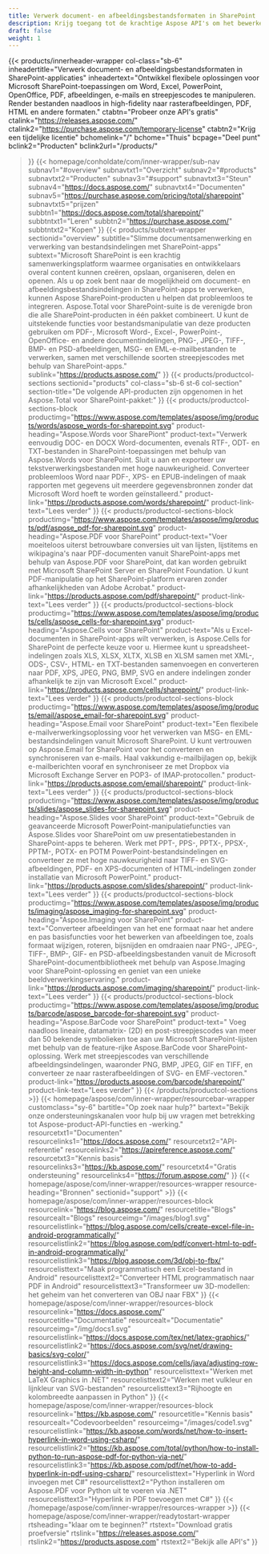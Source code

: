 ```yaml
---
title: Verwerk document- en afbeeldingsbestandsformaten in SharePoint
description: Krijg toegang tot de krachtige Aspose API's om het bewerken, converteren en verwerken van document- en afbeeldingsbestandsindelingen in SharePoint-toepassingen te automatiseren.
draft: false
weight: 1
---
```

{{< products/innerheader-wrapper col-class="sb-6"
  inheadertitle="Verwerk document- en afbeeldingsbestandsformaten in SharePoint-applicaties"
  inheadertext="Ontwikkel flexibele oplossingen voor Microsoft SharePoint-toepassingen om Word, Excel, PowerPoint, OpenOffice, PDF, afbeeldingen, e-mails en streepjescodes te manipuleren. Render bestanden naadloos in high-fidelity naar rasterafbeeldingen, PDF, HTML en andere formaten."
  ctabtn="Probeer onze API's gratis"
  ctalink="https://releases.aspose.com/"
  ctalink2="https://purchase.aspose.com/temporary-license"
  ctabtn2="Krijg een tijdelijke licentie"
  bchomelink="/"
  bchome="Thuis"
  bcpage="Deel punt"
  bclink2="Producten"
  bclink2url="/products/"
  >}}
  {{< homepage/conholdate/com/inner-wrapper/sub-nav 
subnav1="#overview"
subnavtxt1="Overzicht" 
subnav2="#products"
subnavtxt2="Producten" 
subnav3="#support"
subnavtxt3="Steun" 
subnav4="https://docs.aspose.com/"
subnavtxt4="Documenten" 
subnav5="https://purchase.aspose.com/pricing/total/sharepoint"
subnavtxt5="prijzen" 
subbtn1="https://docs.aspose.com/total/sharepoint/"
subbtntxt1="Leren"
subbtn2="https://purchase.aspose.com/"
subbtntxt2="Kopen"
>}}
   {{< products/subtext-wrapper
   sectionid="overview" 
   subtitle="Slimme documentsamenwerking en verwerking van bestandsindelingen met SharePoint-apps"
   subtext="Microsoft SharePoint is een krachtig samenwerkingsplatform waarmee organisaties en ontwikkelaars overal content kunnen creëren, opslaan, organiseren, delen en openen. Als u op zoek bent naar de mogelijkheid om document- en afbeeldingsbestandsindelingen in SharePoint-apps te verwerken, kunnen Aspose SharePoint-producten u helpen dat probleemloos te integreren. Aspose.Total voor SharePoint-suite is de verenigde bron die alle SharePoint-producten in één pakket combineert. U kunt de uitstekende functies voor bestandsmanipulatie van deze producten gebruiken om PDF-, Microsoft Word-, Excel-, PowerPoint-, OpenOffice- en andere documentindelingen, PNG-, JPEG-, TIFF-, BMP- en PSD-afbeeldingen, MSG- en EML-e-mailbestanden te verwerken, samen met verschillende soorten streepjescodes met behulp van SharePoint-apps."
   sublink="https://products.aspose.com/"
   >}} 
{{< products/productcol-sections
sectionid="products" 
col-class="sb-6 st-6 col-section"
section-title="De volgende API-producten zijn opgenomen in het Aspose.Total voor SharePoint-pakket:"
>}}
{{< products/productcol-sections-block
productimg="https://www.aspose.com/templates/aspose/img/products/words/aspose_words-for-sharepoint.svg"
product-heading="Aspose.Words voor SharePiont"
product-text="Verwerk eenvoudig DOC- en DOCX Word-documenten, evenals RTF-, ODT- en TXT-bestanden in SharePoint-toepassingen met behulp van Aspose.Words voor SharePoint. Sluit u aan en exporteer uw tekstverwerkingsbestanden met hoge nauwkeurigheid. Converteer probleemloos Word naar PDF-, XPS- en EPUB-indelingen of maak rapporten met gegevens uit meerdere gegevensbronnen zonder dat Microsoft Word hoeft te worden geïnstalleerd."
product-link="https://products.aspose.com/words/sharepoint/"
product-link-text="Lees verder"
>}}
{{< products/productcol-sections-block
productimg="https://www.aspose.com/templates/aspose/img/products/pdf/aspose_pdf-for-sharepoint.svg"
product-heading="Aspose.PDF voor SharePoint"
product-text="Voer moeiteloos uiterst betrouwbare conversies uit van lijsten, lijstitems en wikipagina's naar PDF-documenten vanuit SharePoint-apps met behulp van Aspose.PDF voor SharePoint, dat kan worden gebruikt met Microsoft SharePoint Server en SharePoint Foundation. U kunt PDF-manipulatie op het SharePoint-platform ervaren zonder afhankelijkheden van Adobe Acrobat."
product-link="https://products.aspose.com/pdf/sharepoint/"
product-link-text="Lees verder"
>}}
{{< products/productcol-sections-block
productimg="https://www.aspose.com/templates/aspose/img/products/cells/aspose_cells-for-sharepoint.svg"
product-heading="Aspose.Cells voor SharePoint"
product-text="Als u Excel-documenten in SharePoint-apps wilt verwerken, is Aspose.Cells for SharePoint de perfecte keuze voor u. Hiermee kunt u spreadsheet-indelingen zoals XLS, XLSX, XLTX, XLSB en XLSM samen met XML-, ODS-, CSV-, HTML- en TXT-bestanden samenvoegen en converteren naar PDF, XPS, JPEG, PNG, BMP, SVG en andere indelingen zonder afhankelijk te zijn van Microsoft Excel."
product-link="https://products.aspose.com/cells/sharepoint/"
product-link-text="Lees verder"
>}}
{{< products/productcol-sections-block
productimg="https://www.aspose.com/templates/aspose/img/products/email/aspose_email-for-sharepoint.svg"
product-heading="Aspose.Email voor SharePoint"
product-text="Een flexibele e-mailverwerkingsoplossing voor het verwerken van MSG- en EML-bestandsindelingen vanuit Microsoft SharePoint. U kunt vertrouwen op Aspose.Email for SharePoint voor het converteren en synchroniseren van e-mails. Haal vakkundig e-mailbijlagen op, bekijk e-mailberichten vooraf en synchroniseer ze met Dropbox via Microsoft Exchange Server en POP3- of IMAP-protocollen."
product-link="https://products.aspose.com/email/sharepoint/"
product-link-text="Lees verder"
>}}
{{< products/productcol-sections-block
productimg="https://www.aspose.com/templates/aspose/img/products/slides/aspose_slides-for-sharepoint.svg"
product-heading="Aspose.Slides voor SharePoint"
product-text="Gebruik de geavanceerde Microsoft PowerPoint-manipulatiefuncties van Aspose.Slides voor SharePoint om uw presentatiebestanden in SharePoint-apps te beheren. Werk met PPT-, PPS-, PPTX-, PPSX-, PPTM-, POTX- en POTM PowerPoint-bestandsindelingen en converteer ze met hoge nauwkeurigheid naar TIFF- en SVG-afbeeldingen, PDF- en XPS-documenten of HTML-indelingen zonder installatie van Microsoft PowerPoint."
product-link="https://products.aspose.com/slides/sharepoint/"
product-link-text="Lees verder"
>}}
{{< products/productcol-sections-block
productimg="https://www.aspose.com/templates/aspose/img/products/imaging/aspose_imaging-for-sharepoint.svg"
product-heading="Aspose.Imaging voor SharePoint"
product-text="Converteer afbeeldingen van het ene formaat naar het andere en pas basisfuncties voor het bewerken van afbeeldingen toe, zoals formaat wijzigen, roteren, bijsnijden en omdraaien naar PNG-, JPEG-, TIFF-, BMP-, GIF- en PSD-afbeeldingsbestanden vanuit de Microsoft SharePoint-documentbibliotheek met behulp van Aspose.Imaging voor SharePoint-oplossing en geniet van een unieke beeldverwerkingservaring."
product-link="https://products.aspose.com/imaging/sharepoint/"
product-link-text="Lees verder"
>}}
{{< products/productcol-sections-block
productimg="https://www.aspose.com/templates/aspose/img/products/barcode/aspose_barcode-for-sharepoint.svg"
product-heading="Aspose.BarCode voor SharePoint"
product-text=" Voeg naadloos lineaire, datamatrix- (2D) en post-streepjescodes van meer dan 50 bekende symbolieken toe aan uw Microsoft SharePoint-lijsten met behulp van de feature-rijke Aspose.BarCode voor SharePoint-oplossing. Werk met streepjescodes van verschillende afbeeldingsindelingen, waaronder PNG, BMP, JPEG, GIF en TIFF, en converteer ze naar rasterafbeeldingen of SVG- en EMF-vectoren."
product-link="https://products.aspose.com/barcode/sharepoint/"
product-link-text="Lees verder"
>}} 
{{< /products/productcol-sections >}}
{{< homepage/aspose/com/inner-wrapper/resourcebar-wrapper
customclass="sy-6"
bartitle="Op zoek naar hulp?"
bartext="Bekijk onze ondersteuningskanalen voor hulp bij uw vragen met betrekking tot Aspose-product-API-functies en -werking."
resourcetxt1="Documenten"
resourcelinks1="https://docs.aspose.com/"
resourcetxt2="API-referentie"
resourcelinks2="https://apireference.aspose.com/"
resourcetxt3="Kennis basis"
resourcelinks3="https://kb.aspose.com/"
resourcetxt4="Gratis ondersteuning"
resourcelinks4="https://forum.aspose.com/"
>}}
{{< homepage/aspose/com/inner-wrapper/resources-wrapper
resource-heading="Bronnen"
sectionid="support" >}}
{{< homepage/aspose/com/inner-wrapper/resources-block
resourcelink="https://blog.aspose.com/"
resourcetitle="Blogs"
resourcealt="Blogs"
resourceimg="/images/blog1.svg"
resourcelistlink="https://blog.aspose.com/cells/create-excel-file-in-android-programmatically/"
resourcelistlink2="https://blog.aspose.com/pdf/convert-html-to-pdf-in-android-programmatically/"
resourcelistlink3="https://blog.aspose.com/3d/obj-to-fbx/"
resourcelisttext="Maak programmatisch een Excel-bestand in Android"
resourcelisttext2="Converteer HTML programmatisch naar PDF in Android"
resourcelisttext3="Transformeer uw 3D-modellen: het geheim van het converteren van OBJ naar FBX"
>}}
{{< homepage/aspose/com/inner-wrapper/resources-block
resourcelink="https://docs.aspose.com/"
resourcetitle="Documentatie"
resourcealt="Documentatie"
resourceimg="/img/docs1.svg"
resourcelistlink="https://docs.aspose.com/tex/net/latex-graphics/"
resourcelistlink2="https://docs.aspose.com/svg/net/drawing-basics/svg-color/"
resourcelistlink3="https://docs.aspose.com/cells/java/adjusting-row-height-and-column-width-in-python"
resourcelisttext="Werken met LaTeX Graphics in .NET"
resourcelisttext2="Werken met vulkleur en lijnkleur van SVG-bestanden"
resourcelisttext3="Rijhoogte en kolombreedte aanpassen in Python"
>}}
{{< homepage/aspose/com/inner-wrapper/resources-block
resourcelink="https://kb.aspose.com/"
resourcetitle="Kennis basis"
resourcealt="Codevoorbeelden"
resourceimg="/images/code1.svg"
resourcelistlink="https://kb.aspose.com/words/net/how-to-insert-hyperlink-in-word-using-csharp/"
resourcelistlink2="https://kb.aspose.com/total/python/how-to-install-python-to-run-aspose-pdf-for-python-via-net/"
resourcelistlink3="https://kb.aspose.com/pdf/net/how-to-add-hyperlink-in-pdf-using-csharp/"
resourcelisttext="Hyperlink in Word invoegen met C#"
resourcelisttext2="Python installeren om Aspose.PDF voor Python uit te voeren via .NET"
resourcelisttext3="Hyperlink in PDF toevoegen met C#"
>}}
{{< /homepage/aspose/com/inner-wrapper/resources-wrapper >}}
{{< homepage/aspose/com/inner-wrapper/readytostart-wrapper
rtsheading="klaar om te beginnen?"
rtstext="Download gratis proefversie"
rtslink="https://releases.aspose.com/"
rtslink2="https://products.aspose.com"
rtstext2="Bekijk alle API's" 
>}}

